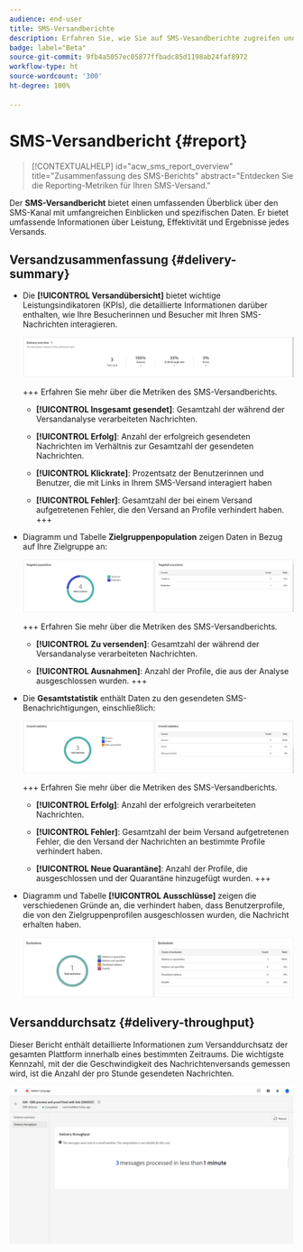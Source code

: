 ```yaml
---
audience: end-user
title: SMS-Versandberichte
description: Erfahren Sie, wie Sie auf SMS-Vesandberichte zugreifen und diese verwenden können
badge: label="Beta"
source-git-commit: 9fb4a5057ec05877ffbadc85d1198ab24faf8972
workflow-type: ht
source-wordcount: '300'
ht-degree: 100%

---
```


# SMS-Versandbericht {#report}

>[!CONTEXTUALHELP]
>id="acw_sms_report_overview"
>title="Zusammenfassung des SMS-Berichts"
>abstract="Entdecken Sie die Reporting-Metriken für Ihren SMS-Versand."

Der **SMS-Versandbericht** bietet einen umfassenden Überblick über den SMS-Kanal mit umfangreichen Einblicken und spezifischen Daten. Er bietet umfassende Informationen über Leistung, Effektivität und Ergebnisse jedes Versands.

## Versandzusammenfassung {#delivery-summary}

* Die **[!UICONTROL Versandübersicht]** bietet wichtige Leistungsindikatoren (KPIs), die detaillierte Informationen darüber enthalten, wie Ihre Besucherinnen und Besucher mit Ihren SMS-Nachrichten interagieren.

  ![](assets/reporting_sms_3.png)

  +++ Erfahren Sie mehr über die Metriken des SMS-Versandberichts.

   * **[!UICONTROL Insgesamt gesendet]**: Gesamtzahl der während der Versandanalyse verarbeiteten Nachrichten.

   * **[!UICONTROL Erfolg]**: Anzahl der erfolgreich gesendeten Nachrichten im Verhältnis zur Gesamtzahl der gesendeten Nachrichten.

   * **[!UICONTROL Klickrate]**: Prozentsatz der Benutzerinnen und Benutzer, die mit Links in Ihrem SMS-Versand interagiert haben

   * **[!UICONTROL Fehler]**: Gesamtzahl der bei einem Versand aufgetretenen Fehler, die den Versand an Profile verhindert haben.
+++

* Diagramm und Tabelle **Zielgruppenpopulation** zeigen Daten in Bezug auf Ihre Zielgruppe an:

  ![](assets/reporting_sms_4.png)

  +++ Erfahren Sie mehr über die Metriken des SMS-Versandberichts.

   * **[!UICONTROL Zu versenden]**: Gesamtzahl der während der Versandanalyse verarbeiteten Nachrichten.

   * **[!UICONTROL Ausnahmen]**: Anzahl der Profile, die aus der Analyse ausgeschlossen wurden.
+++


* Die **Gesamtstatistik** enthält Daten zu den gesendeten SMS-Benachrichtigungen, einschließlich:

  ![](assets/reporting_sms_5.png)

  +++ Erfahren Sie mehr über die Metriken des SMS-Versandberichts.

   * **[!UICONTROL Erfolg]**: Anzahl der erfolgreich verarbeiteten Nachrichten.

   * **[!UICONTROL Fehler]**: Gesamtzahl der beim Versand aufgetretenen Fehler, die den Versand der Nachrichten an bestimmte Profile verhindert haben.

   * **[!UICONTROL Neue Quarantäne]**: Anzahl der Profile, die ausgeschlossen und der Quarantäne hinzugefügt wurden.
+++

* Diagramm und Tabelle **[!UICONTROL Ausschlüsse]** zeigen die verschiedenen Gründe an, die verhindert haben, dass Benutzerprofile, die von den Zielgruppenprofilen ausgeschlossen wurden, die Nachricht erhalten haben.

  ![](assets/reporting_sms_6.png)

## Versanddurchsatz {#delivery-throughput}

Dieser Bericht enthält detaillierte Informationen zum Versanddurchsatz der gesamten Plattform innerhalb eines bestimmten Zeitraums. Die wichtigste Kennzahl, mit der die Geschwindigkeit des Nachrichtenversands gemessen wird, ist die Anzahl der pro Stunde gesendeten Nachrichten.

![](assets/reporting_sms_2.png)

